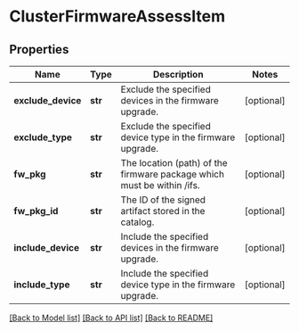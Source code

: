 # ClusterFirmwareAssessItem

## Properties
Name | Type | Description | Notes
------------ | ------------- | ------------- | -------------
**exclude_device** | **str** | Exclude the specified devices in the firmware upgrade. | [optional] 
**exclude_type** | **str** | Exclude the specified device type in the firmware upgrade. | [optional] 
**fw_pkg** | **str** | The location (path) of the firmware package which must be within /ifs. | [optional] 
**fw_pkg_id** | **str** | The ID of the signed artifact stored in the catalog. | [optional] 
**include_device** | **str** | Include the specified devices in the firmware upgrade. | [optional] 
**include_type** | **str** | Include the specified device type in the firmware upgrade. | [optional] 

[[Back to Model list]](../README.md#documentation-for-models) [[Back to API list]](../README.md#documentation-for-api-endpoints) [[Back to README]](../README.md)


